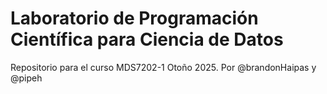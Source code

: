 # Laboratorio de Programación Científica para Ciencia de Datos
Repositorio para el curso MDS7202-1 Otoño 2025. Por @brandonHaipas y @pipeh
